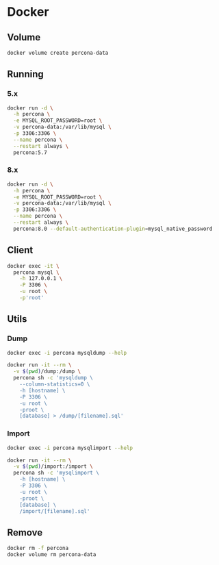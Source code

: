 # Docker

## Volume

```sh
docker volume create percona-data
```

## Running

### 5.x

```sh
docker run -d \
  -h percona \
  -e MYSQL_ROOT_PASSWORD=root \
  -v percona-data:/var/lib/mysql \
  -p 3306:3306 \
  --name percona \
  --restart always \
  percona:5.7
```

### 8.x

```sh
docker run -d \
  -h percona \
  -e MYSQL_ROOT_PASSWORD=root \
  -v percona-data:/var/lib/mysql \
  -p 3306:3306 \
  --name percona \
  --restart always \
  percona:8.0 --default-authentication-plugin=mysql_native_password
```

## Client

```sh
docker exec -it \
  percona mysql \
    -h 127.0.0.1 \
    -P 3306 \
    -u root \
    -p'root'
```

## Utils

### Dump

```sh
docker exec -i percona mysqldump --help
```

```sh
docker run -it --rm \
  -v $(pwd)/dump:/dump \
  percona sh -c 'mysqldump \
    --column-statistics=0 \
    -h [hostname] \
    -P 3306 \
    -u root \
    -proot \
    [database] > /dump/[filename].sql'
```

### Import

```sh
docker exec -i percona mysqlimport --help
```

```sh
docker run -it --rm \
  -v $(pwd)/import:/import \
  percona sh -c 'mysqlimport \
    -h [hostname] \
    -P 3306 \
    -u root \
    -proot \
    [database] \
    /import/[filename].sql'
```

## Remove

```sh
docker rm -f percona
docker volume rm percona-data
```
